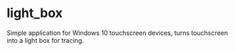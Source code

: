 # light_box
Simple application for Windows 10 touchscreen devices, turns touchscreen into a light box for tracing. 
